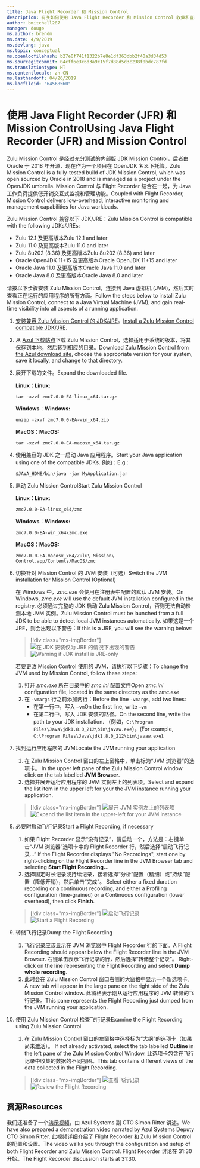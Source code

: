 ```yaml
---
title: Java Flight Recorder 和 Mission Control
description: 有关如何使用 Java Flight Recorder 和 Mission Control 收集和查看应用数据的指南。
author: bmitchell287
manager: douge
ms.author: brendm
ms.date: 4/9/2019
ms.devlang: java
ms.topic: conceptual
ms.openlocfilehash: b27e0f741f1322b7e8e1df363dbb2f40a3d34d53
ms.sourcegitcommit: 04cff6e3c6d3a9c15f7d88d5d3c238f0bdc787fd
ms.translationtype: HT
ms.contentlocale: zh-CN
ms.lasthandoff: 04/26/2019
ms.locfileid: "64568560"
---
```

# <a name="using-java-flight-recorder-jfr-and-mission-control"></a><span data-ttu-id="9d790-103">使用 Java Flight Recorder (JFR) 和 Mission Control</span><span class="sxs-lookup"><span data-stu-id="9d790-103">Using Java Flight Recorder (JFR) and Mission Control</span></span>

<span data-ttu-id="9d790-104">Zulu Mission Control 是经过充分测试的内部版 JDK Mission Control，后者由 Oracle 于 2018 年开源，现在作为一个项目在 OpenJDK 名义下托管。</span><span class="sxs-lookup"><span data-stu-id="9d790-104">Zulu Mission Control is a fully-tested build of JDK Mission Control, which was open sourced by Oracle in 2018 and is managed as a project under the OpenJDK umbrella.</span></span> <span data-ttu-id="9d790-105">Mission Control 与 Flight Recorder 结合在一起，为 Java 工作负荷提供低开销交互式监视和管理功能。</span><span class="sxs-lookup"><span data-stu-id="9d790-105">Coupled with Flight Recorder, Mission Control delivers low-overhead, interactive monitoring and management capabilities for Java workloads.</span></span>

<span data-ttu-id="9d790-106">Zulu Mission Control 兼容以下 JDK/JRE：</span><span class="sxs-lookup"><span data-stu-id="9d790-106">Zulu Mission Control is compatible with the following JDKs/JREs:</span></span>

* <span data-ttu-id="9d790-107">Zulu 12.1 及更高版本</span><span class="sxs-lookup"><span data-stu-id="9d790-107">Zulu 12.1 and later</span></span>
* <span data-ttu-id="9d790-108">Zulu 11.0 及更高版本</span><span class="sxs-lookup"><span data-stu-id="9d790-108">Zulu 11.0 and later</span></span>
* <span data-ttu-id="9d790-109">Zulu 8u202 (8.36) 及更高版本</span><span class="sxs-lookup"><span data-stu-id="9d790-109">Zulu 8u202 (8.36) and later</span></span>
* <span data-ttu-id="9d790-110">Oracle OpenJDK 11+15 及更高版本</span><span class="sxs-lookup"><span data-stu-id="9d790-110">Oracle OpenJDK 11+15 and later</span></span>
* <span data-ttu-id="9d790-111">Oracle Java 11.0 及更高版本</span><span class="sxs-lookup"><span data-stu-id="9d790-111">Oracle Java 11.0 and later</span></span>
* <span data-ttu-id="9d790-112">Oracle Java 8.0 及更高版本</span><span class="sxs-lookup"><span data-stu-id="9d790-112">Oracle Java 8.0 and later</span></span>

<span data-ttu-id="9d790-113">请按以下步骤安装 Zulu Mission Control，连接到 Java 虚拟机 (JVM)，然后实时查看正在运行的应用程序的所有方面。</span><span class="sxs-lookup"><span data-stu-id="9d790-113">Follow the steps below to install Zulu Mission Control, connect to a Java Virtual Machine (JVM), and gain real-time visibility into all aspects of a running application.</span></span>

1.  <span data-ttu-id="9d790-114">[安装兼容 Zulu Mission Control 的 JDK/JRE](java-jdk-install.md)。</span><span class="sxs-lookup"><span data-stu-id="9d790-114">[Install a Zulu Mission Control compatible JDK/JRE](java-jdk-install.md).</span></span>

2.  <span data-ttu-id="9d790-115">从 [Azul 下载站点](https://www.azul.com/products/zulu-mission-control/)下载 Zulu Mission Control，选择适用于系统的版本，将其保存到本地，然后转到相应的目录。</span><span class="sxs-lookup"><span data-stu-id="9d790-115">Download Zulu Mission Control from [the Azul download site](https://www.azul.com/products/zulu-mission-control/), choose the appropriate version for your system, save it locally, and change to that directory.</span></span>

3.  <span data-ttu-id="9d790-116">展开下载的文件。</span><span class="sxs-lookup"><span data-stu-id="9d790-116">Expand the downloaded file.</span></span>

    <span data-ttu-id="9d790-117">**Linux：**</span><span class="sxs-lookup"><span data-stu-id="9d790-117">**Linux:**</span></span>

    ```cli
    tar -xzvf zmc7.0.0-EA-linux_x64.tar.gz
    ```

    <span data-ttu-id="9d790-118">**Windows**：</span><span class="sxs-lookup"><span data-stu-id="9d790-118">**Windows:**</span></span>

    ```cli
    unzip -zxvf zmc7.0.0-EA-win_x64.zip 
    ```

    <span data-ttu-id="9d790-119">**MacOS：**</span><span class="sxs-lookup"><span data-stu-id="9d790-119">**MacOS:**</span></span>

    ```cli
    tar -xzvf zmc7.0.0-EA-macosx_x64.tar.gz
    ```

4.  <span data-ttu-id="9d790-120">使用兼容的 JDK 之一启动 Java 应用程序。</span><span class="sxs-lookup"><span data-stu-id="9d790-120">Start your Java application using one of the compatible JDKs.</span></span> <span data-ttu-id="9d790-121">例如：</span><span class="sxs-lookup"><span data-stu-id="9d790-121">E.g.:</span></span>

    ```cli
    $JAVA_HOME/bin/java -jar MyApplication.jar
    ```

5.  <span data-ttu-id="9d790-122">启动 Zulu Mission Control</span><span class="sxs-lookup"><span data-stu-id="9d790-122">Start Zulu Mission Control</span></span>

    <span data-ttu-id="9d790-123">**Linux：**</span><span class="sxs-lookup"><span data-stu-id="9d790-123">**Linux:**</span></span>

    ```cli
    zmc7.0.0-EA-linux_x64/zmc
    ```

    <span data-ttu-id="9d790-124">**Windows**：</span><span class="sxs-lookup"><span data-stu-id="9d790-124">**Windows:**</span></span>

    ```cli
    zmc7.0.0-EA-win_x64\zmc.exe 
    ```

    <span data-ttu-id="9d790-125">**MacOS：**</span><span class="sxs-lookup"><span data-stu-id="9d790-125">**MacOS:**</span></span>

    ```cli
    zmc7.0.0-EA-macosx_x64/Zulu\ Mission\ Control.app/Contents/MacOS/zmc
    ```

6.  <span data-ttu-id="9d790-126">切换针对 Mission Control 的 JVM 安装（可选）</span><span class="sxs-lookup"><span data-stu-id="9d790-126">Switch the JVM installation for Mission Control (Optional)</span></span>

    <span data-ttu-id="9d790-127">在 Windows 中，*zmc.exe* 会使用在注册表中配置的默认 JVM 安装。</span><span class="sxs-lookup"><span data-stu-id="9d790-127">On Windows, *zmc.exe* will use the default JVM installation configured in the registry.</span></span> <span data-ttu-id="9d790-128">必须通过完整的 JDK 启动 Zulu Mission Control，否则无法自动检测本地 JVM 实例。</span><span class="sxs-lookup"><span data-stu-id="9d790-128">Zulu Mission Control must be launched from a full JDK to be able to detect local JVM instances automatically.</span></span> <span data-ttu-id="9d790-129">如果这是一个 JRE，则会出现以下警告：</span><span class="sxs-lookup"><span data-stu-id="9d790-129">If this is a JRE, you will see the warning below:</span></span>

    > [!div class="mx-imgBorder"]
    <span data-ttu-id="9d790-130">![在 JDK 安装仅为 JRE 的情况下出现的警告](../media/jdk/azul-jfr-1.png)</span><span class="sxs-lookup"><span data-stu-id="9d790-130">![Warning if JDK install is JRE-only](../media/jdk/azul-jfr-1.png)</span></span>

    <span data-ttu-id="9d790-131">若要更改 Mission Control 使用的 JVM，请执行以下步骤：</span><span class="sxs-lookup"><span data-stu-id="9d790-131">To change the JVM used by Mission Control, follow these steps:</span></span> 
    1.  <span data-ttu-id="9d790-132">打开 *zmc.exe* 所在目录中的 *zmc.ini* 配置文件</span><span class="sxs-lookup"><span data-stu-id="9d790-132">Open *zmc.ini* configuration file, located in the same directory as the *zmc.exe*</span></span>
    2.  <span data-ttu-id="9d790-133">在 `-vmargs` 行之前添加两行：</span><span class="sxs-lookup"><span data-stu-id="9d790-133">Before the line `-vmargs`, add two lines:</span></span>
        * <span data-ttu-id="9d790-134">在第一行中，写入 `–vm`</span><span class="sxs-lookup"><span data-stu-id="9d790-134">On the first line, write `–vm`</span></span>
        * <span data-ttu-id="9d790-135">在第二行中，写入 JDK 安装的路径。</span><span class="sxs-lookup"><span data-stu-id="9d790-135">On the second line, write the path to your JDK installation.</span></span> <span data-ttu-id="9d790-136">（例如，`C:\Program Files\Java\jdk1.8.0_212\bin\javaw.exe`）。</span><span class="sxs-lookup"><span data-stu-id="9d790-136">(For example, `C:\Program Files\Java\jdk1.8.0_212\bin\javaw.exe`).</span></span>

7.  <span data-ttu-id="9d790-137">找到运行应用程序的 JVM</span><span class="sxs-lookup"><span data-stu-id="9d790-137">Locate the JVM running your application</span></span>
    1.  <span data-ttu-id="9d790-138">在 Zulu Mission Control 窗口的左上窗格中，单击标为“JVM 浏览器”的选项卡。 </span><span class="sxs-lookup"><span data-stu-id="9d790-138">In the upper left pane of the Zulu Mission Control window click on the tab labelled **JVM Browser**.</span></span>
    2.  <span data-ttu-id="9d790-139">选择并展开运行应用程序的 JVM 实例左上的列表项。</span><span class="sxs-lookup"><span data-stu-id="9d790-139">Select and expand the list item in the upper left for your the JVM instance running your application.</span></span>

    > [!div class="mx-imgBorder"]
    <span data-ttu-id="9d790-140">![展开 JVM 实例左上的列表项](../media/jdk/azul-jfr-2.png)</span><span class="sxs-lookup"><span data-stu-id="9d790-140">![Expand the list item in the upper-left for your JVM instance](../media/jdk/azul-jfr-2.png)</span></span>


8.  <span data-ttu-id="9d790-141">必要时启动飞行记录</span><span class="sxs-lookup"><span data-stu-id="9d790-141">Start a Flight Recording, if necessary</span></span>
    1.  <span data-ttu-id="9d790-142">如果 Flight Recorder 显示“没有记录”，请启动一个，方法是：右键单击“JVM 浏览器”选项卡中的 Flight Recorder 行，然后选择“启动飞行记录...” </span><span class="sxs-lookup"><span data-stu-id="9d790-142">If the Flight Recorder displays "No Recordings", start one by right-clicking on the Flight Recorder line in the JVM Browser tab and selecting **Start Flight Recording...**</span></span>
    2.  <span data-ttu-id="9d790-143">选择固定时长记录或持续记录，接着选择“分析”配置（精细）或“持续”配置（降低开销），然后单击“完成”。 </span><span class="sxs-lookup"><span data-stu-id="9d790-143">Select either a fixed duration recording or a continuous recording, and either a Profiling configuration (fine-grained) or a Continuous configuration (lower overhead), then click **Finish**.</span></span>

    > [!div class="mx-imgBorder"]
    <span data-ttu-id="9d790-144">![启动飞行记录](../media/jdk/azul-jfr-3.png)</span><span class="sxs-lookup"><span data-stu-id="9d790-144">![Start a Flight Recording](../media/jdk/azul-jfr-3.png)</span></span>

9.  <span data-ttu-id="9d790-145">转储飞行记录</span><span class="sxs-lookup"><span data-stu-id="9d790-145">Dump the Flight Recording</span></span>
    1.  <span data-ttu-id="9d790-146">飞行记录应该显示在 JVM 浏览器中 Flight Recorder 行的下面。</span><span class="sxs-lookup"><span data-stu-id="9d790-146">A Flight Recording should appear below the Flight Recorder line in the JVM Browser.</span></span> <span data-ttu-id="9d790-147">右键单击表示飞行记录的行，然后选择“转储整个记录”。 </span><span class="sxs-lookup"><span data-stu-id="9d790-147">Right-click on the line representing the Flight Recording and select **Dump whole recording**.</span></span>
    2.  <span data-ttu-id="9d790-148">此时会在 Zulu Mission Control 窗口右侧的大窗格中显示一个新选项卡。</span><span class="sxs-lookup"><span data-stu-id="9d790-148">A new tab will appear in the large pane on the right side of the Zulu Mission Control window.</span></span> <span data-ttu-id="9d790-149">此窗格表示刚从运行应用程序的 JVM 转储的飞行记录。</span><span class="sxs-lookup"><span data-stu-id="9d790-149">This pane represents the Flight Recording just dumped from the JVM running your application.</span></span>

10. <span data-ttu-id="9d790-150">使用 Zulu Mission Control 检查飞行记录</span><span class="sxs-lookup"><span data-stu-id="9d790-150">Examine the Flight Recording using Zulu Mission Control</span></span>
    1.  <span data-ttu-id="9d790-151">在 Zulu Mission Control 窗口的左窗格中选择标为“大纲”的选项卡（如果尚未激活）。 </span><span class="sxs-lookup"><span data-stu-id="9d790-151">If not already activated, select the tab labelled **Outline** in the left pane of the Zulu Mission Control Window.</span></span> <span data-ttu-id="9d790-152">此选项卡包含在飞行记录中收集的数据的不同视图。</span><span class="sxs-lookup"><span data-stu-id="9d790-152">This tab contains different views of the data collected in the Flight Recording.</span></span>
 
    > [!div class="mx-imgBorder"]
    <span data-ttu-id="9d790-153">![查看飞行记录](../media/jdk/azul-jfr-4.png)</span><span class="sxs-lookup"><span data-stu-id="9d790-153">![Review the Fliight Recording](../media/jdk/azul-jfr-4.png)</span></span>

## <a name="resources"></a><span data-ttu-id="9d790-154">资源</span><span class="sxs-lookup"><span data-stu-id="9d790-154">Resources</span></span>

<span data-ttu-id="9d790-155">我们还准备了一个[演示视频](https://www.azul.com/presentation/azul-webinar-open-source-flight-recorder-and-mission-control-managing-and-measuring-openjdk-8-performance/)，由 Azul Systems 副 CTO Simon Ritter 讲述。</span><span class="sxs-lookup"><span data-stu-id="9d790-155">We have also prepared a [demonstration video](https://www.azul.com/presentation/azul-webinar-open-source-flight-recorder-and-mission-control-managing-and-measuring-openjdk-8-performance/) narrated by Azul Systems Deputy CTO Simon Ritter.</span></span> <span data-ttu-id="9d790-156">此视频详细介绍了 Flight Recorder 和 Zulu Mission Control 的配置和设置。</span><span class="sxs-lookup"><span data-stu-id="9d790-156">The video walks you through the configuration and setup of both Flight Recorder and Zulu Mission Control.</span></span> <span data-ttu-id="9d790-157">Flight Recorder 讨论在 31:30 开始。</span><span class="sxs-lookup"><span data-stu-id="9d790-157">The Flight Recorder discussion starts at 31:30.</span></span>

